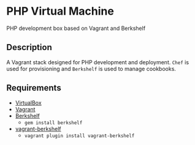 # PHP Virtual Machine
PHP development box based on Vagrant and Berkshelf

## Description
A Vagrant stack designed for PHP development and deployment.
`Chef` is used for provisioning and `Berkshelf` is used to manage cookbooks.

## Requirements
* [VirtualBox](https://www.virtualbox.org)
* [Vagrant](http://vagrantup.com)
* [Berkshelf](http://berkshelf.com)
  * `gem install berkshelf`
* [vagrant-berkshelf](https://github.com/riotgames/vagrant-berkshelf)
  * `vagrant plugin install vagrant-berkshelf`
